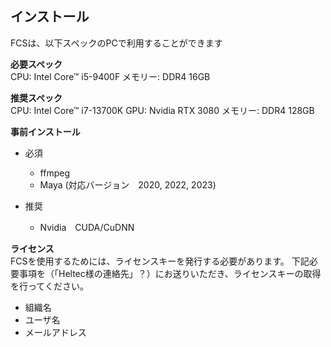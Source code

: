 ## インストール

FCSは、以下スペックのPCで利用することができます


**必要スペック**  
CPU: Intel Core™ i5-9400F
メモリー: DDR4 16GB 

**推奨スペック**  
CPU: Intel Core™ i7-13700K
GPU: Nvidia RTX 3080
メモリー: DDR4 128GB

**事前インストール**
- 必須
  - ffmpeg
  - Maya (対応バージョン　2020, 2022, 2023)


- 推奨
  - Nvidia　CUDA/CuDNN

**ライセンス**  
FCSを使用するためには、ライセンスキーを発行する必要があります。
下記必要事項を（「Heltec様の連絡先」？）にお送りいただき、ライセンスキーの取得を行ってください。  
- 組織名
- ユーザ名
- メールアドレス
